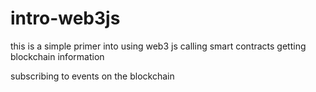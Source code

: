 # intro-web3js

this is a simple primer into using web3 js
calling smart contracts 
getting blockchain information

subscribing to events on the blockchain
